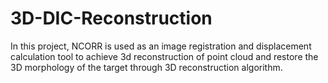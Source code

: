 # 3D-DIC-Reconstruction
In this project, NCORR is used as an image registration and displacement calculation tool to achieve 3d reconstruction of point cloud and restore the 3D morphology of the target through 3D reconstruction algorithm.
